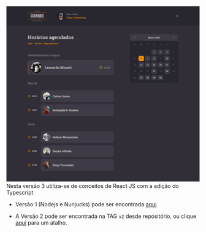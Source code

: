 <img src=".github/Dashboard.png">
Nesta versão 3 utiliza-se de conceitos de React JS com a adição do Typescript

- Versão 1 (Nodejs e Nunjucks) pode ser encontrada [aqui](https://github.com/marlondenisck/nodejs-nunjucks-agendamento-servicos)

- A Versão 2 pode ser encontrada na TAG ```v2``` desde repositório, ou clique [aqui](https://github.com/marlondenisck/reactjs-agendamento-servicos/tree/v2) para um atalho.

